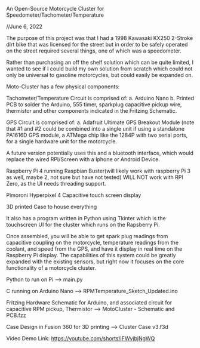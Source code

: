 An Open-Source Motorcycle Cluster for Speedometer/Tachometer/Temperature

//June 6, 2022

The purpose of this project was that I had a 1998 Kawasaki KX250 2-Stroke dirt bike that was licensed for the street but in order to be safely operated on the street required several things, one of which was a speedometer.

Rather than purchasing an off the shelf solution which can be quite limited, I wanted to see if I could build my own solution from scratch which could not only be universal to gasoline motorcycles, but could easily be expanded on.

Moto-Cluster has a few physical components:

Tachometer/Temperature Circuit is comprised of: a. Arduino Nano b. Printed PCB to solder the Arduino, 555 timer, sparkplug capacitive pickup wire, thermistor and other components indicated in the Fritzing Schematic.

GPS Circuit is comprised of: a. Adafruit Ultimate GPS Breakout Module (note that #1 and #2 could be combined into a single unit if using a standalone PA1616D GPS module, a ATMega chip like the 1284P with two serial ports, for a single hardware unit for the motorcycle.

A future version potentially uses this and a bluetooth interface, which would replace the wired RPI/Screen with a Iphone or Android Device.

Raspberry Pi 4 running Raspbian Buster(will likely work with raspberry Pi 3 as well, maybe 2, not sure but have not tested) WILL NOT work with RPI Zero, as the UI needs threading support.

Pimoroni Hyperpixel 4 Capacitive touch screen display

3D printed Case to house everything

It also has a program written in Python using Tkinter which is the touchscreen UI for the cluster which runs on the Rapsberry Pi.

Once assembled, you will be able to get spark plug readings from capacitive coupling on the motorcycle, temperature readings from the coolant, and speed from the GPS, and have it display in real time on the Raspberry Pi display. The capabilities of this system could be greatly expanded with the existing sensors, but right now it focuses on the core functionality of a motorcycle cluster.

Python to run on Pi --> main.py

C running on Arduino Nano --> RPMTemperature_Sketch_Updated.ino

Fritzing Hardware Schematic for Arduino, and associated circuit for capacitive RPM pickup, Thermistor --> MotoCluster - Schematic and PCB.fzz

Case Design in Fusion 360 for 3D printing --> Cluster Case v3.f3d

Video Demo Link: https://youtube.com/shorts/iFWvjbjNgWQ
